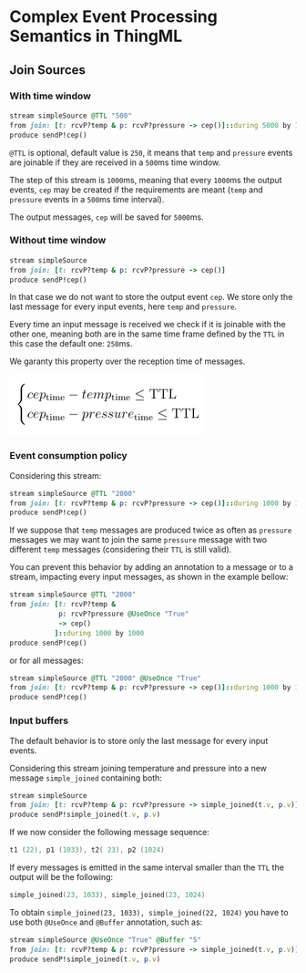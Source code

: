 # Complex Event Processing Semantics in ThingML

## Join Sources

### With time window

```ruby
stream simpleSource @TTL "500"
from join: [t: rcvP?temp & p: rcvP?pressure -> cep()]::during 5000 by 1000
produce sendP!cep()
```

`@TTL` is optional, default value is `250`, it means that `temp` and `pressure` events are joinable
if they are received in a `500`ms time window.

The step of this stream is `1000`ms, meaning that every `1000`ms the output events, `cep` may be created
if the requirements are meant (`temp` and `pressure` events in a `500`ms time interval).

The output messages, `cep` will be saved for `5000`ms.

### Without time window

```ruby
stream simpleSource
from join: [t: rcvP?temp & p: rcvP?pressure -> cep()]
produce sendP!cep()
```

In that case we do not want to store the output event `cep`. We store only the last message for every input events, here `temp` and `pressure`.

Every time an input message is received we check if it is joinable with the other one, meaning both are in the same time frame defined by the `TTL` in this case the default one: `250`ms.

We garanty this property over the reception time of messages.

![equation](https://raw.githubusercontent.com/AlexandreRio/ThingML/master/org.thingml.model/docs/join_time_property.png)

### Event consumption policy

Considering this stream:

```ruby
stream simpleSource @TTL "2000"
from join: [t: rcvP?temp & p: rcvP?pressure -> cep()]::during 1000 by 1000
produce sendP!cep()
```

If we suppose that `temp` messages are produced twice as often as `pressure` messages we may want to join the same `pressure` message with two different `temp` messages (considering their `TTL` is still valid).

You can prevent this behavior by adding an annotation to a message or to a stream, impacting every input messages, as shown in the example bellow:

```ruby
stream simpleSource @TTL "2000"
from join: [t: rcvP?temp &
            p: rcvP?pressure @UseOnce "True"
            -> cep()
           ]::during 1000 by 1000
produce sendP!cep()
```

or for all messages:

```ruby
stream simpleSource @TTL "2000" @UseOnce "True"
from join: [t: rcvP?temp & p: rcvP?pressure -> cep()]::during 1000 by 1000
produce sendP!cep()
```

### Input buffers

The default behavior is to store only the last message for every input events.

Considering this stream joining temperature and pressure into a new message `simple_joined`
containing both:

```ruby
stream simpleSource
from join: [t: rcvP?temp & p: rcvP?pressure -> simple_joined(t.v, p.v)]
produce sendP!simple_joined(t.v, p.v)
```

If we now consider the following message sequence:

```c
t1 (22), p1 (1033), t2( 23), p2 (1024)
```

If every messages is emitted in the same interval smaller than the `TTL` the output will be the following:

```c
simple_joined(23, 1033), simple_joined(23, 1024)
```

To obtain `simple_joined(23, 1033), simple_joined(22, 1024)` you have to use both `@UseOnce` and `@Buffer` annotation, such as:

```ruby
stream simpleSource @UseOnce "True" @Buffer "5"
from join: [t: rcvP?temp & p: rcvP?pressure -> simple_joined(t.v, p.v)]
produce sendP!simple_joined(t.v, p.v)
```
